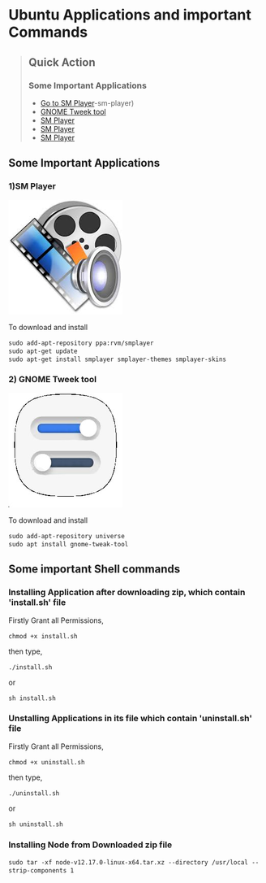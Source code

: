 # Ubuntu Applications and important Commands
> ## Quick Action
> ### Some Important Applications
> * [Go to SM Player](-1)-sm-player)
> * <a href="GNOME Tweek tool">GNOME Tweek tool</a>
> * <a href="SM player">SM Player</a>
> * <a href="SM player">SM Player</a>
> * <a href="SM player">SM Player</a>

## Some Important Applications

### 1)SM Player
![image of smplayer](./img/smplayer.jpeg)

To download and install
```
sudo add-apt-repository ppa:rvm/smplayer 
sudo apt-get update 
sudo apt-get install smplayer smplayer-themes smplayer-skins
```

 ### 2) GNOME Tweek tool
![image of gnome_tweek](./img/gnome_tweek.jpeg)

To download and install
```
sudo add-apt-repository universe
sudo apt install gnome-tweak-tool
```

## Some important Shell commands  

 ### Installing Application after downloading zip, which contain 'install.sh' file 

Firstly Grant all Permissions,

```
chmod +x install.sh
```
then type,
```
./install.sh
```
or
```
sh install.sh	
```	
 ### Unstalling Applications in its file which contain 'uninstall.sh' file 

Firstly Grant all Permissions,

```
chmod +x uninstall.sh
```
then type,
```
./uninstall.sh
```
or
```
sh uninstall.sh	
```	
 ### Installing Node from Downloaded zip file
```
sudo tar -xf node-v12.17.0-linux-x64.tar.xz --directory /usr/local --strip-components 1
```
